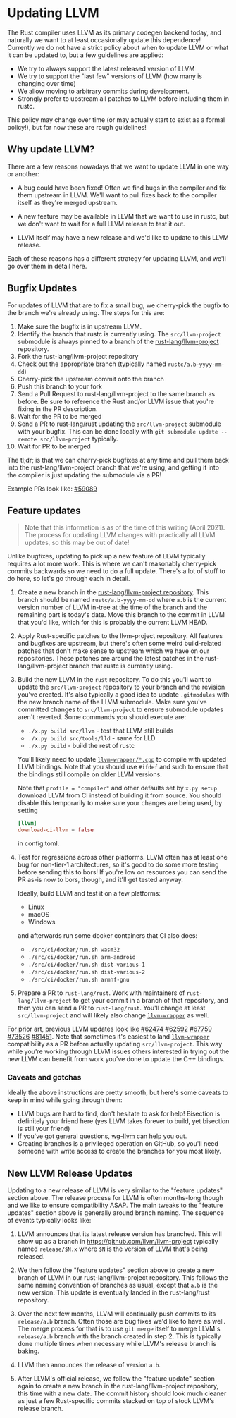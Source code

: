 # Updating LLVM

<!-- toc -->

The Rust compiler uses LLVM as its primary codegen backend today, and naturally
we want to at least occasionally update this dependency! Currently we do not
have a strict policy about when to update LLVM or what it can be updated to, but
a few guidelines are applied:

* We try to always support the latest released version of LLVM
* We try to support the "last few" versions of LLVM (how many is changing over
  time)
* We allow moving to arbitrary commits during development.
* Strongly prefer to upstream all patches to LLVM before including them in
  rustc.

This policy may change over time (or may actually start to exist as a formal
policy!), but for now these are rough guidelines!

## Why update LLVM?

There are a few reasons nowadays that we want to update LLVM in one way or
another:

* A bug could have been fixed! Often we find bugs in the compiler and fix
  them upstream in LLVM. We'll want to pull fixes back to the compiler itself as
  they're merged upstream.

* A new feature may be available in LLVM that we want to use in rustc,
  but we don't want to wait for a full LLVM release to test it out.

* LLVM itself may have a new release and we'd like to update to this LLVM
  release.

Each of these reasons has a different strategy for updating LLVM, and we'll go
over them in detail here.

## Bugfix Updates

For updates of LLVM that are to fix a small bug, we cherry-pick the bugfix to
the branch we're already using. The steps for this are:

1. Make sure the bugfix is in upstream LLVM.
2. Identify the branch that rustc is currently using. The `src/llvm-project`
   submodule is always pinned to a branch of the
   [rust-lang/llvm-project](https://github.com/rust-lang/llvm-project) repository.
3. Fork the rust-lang/llvm-project repository
4. Check out the appropriate branch (typically named `rustc/a.b-yyyy-mm-dd`)
5. Cherry-pick the upstream commit onto the branch
6. Push this branch to your fork
7. Send a Pull Request to rust-lang/llvm-project to the same branch as before.
   Be sure to reference the Rust and/or LLVM issue that you're fixing in the PR
   description.
8. Wait for the PR to be merged
9. Send a PR to rust-lang/rust updating the `src/llvm-project` submodule with
   your bugfix. This can be done locally with `git submodule update --remote
   src/llvm-project` typically.
10. Wait for PR to be merged

The tl;dr; is that we can cherry-pick bugfixes at any time and pull them back
into the rust-lang/llvm-project branch that we're using, and getting it into the
compiler is just updating the submodule via a PR!

Example PRs look like:
[#59089](https://github.com/rust-lang/rust/pull/59089)

## Feature updates

> Note that this information is as of the time of this writing <!-- date:
2021-04 --> (April 2021). The process for updating LLVM changes with
practically all LLVM updates, so this may be out of date!

Unlike bugfixes, updating to pick up a new feature of LLVM typically requires a
lot more work. This is where we can't reasonably cherry-pick commits backwards
so we need to do a full update. There's a lot of stuff to do here, so let's go
through each in detail.

1. Create a new branch in the [rust-lang/llvm-project repository]. This branch
   should be named `rustc/a.b-yyyy-mm-dd` where `a.b` is the current version
   number of LLVM in-tree at the time of the branch and the remaining part is
   today's date. Move this branch to the commit in LLVM that you'd like, which
   for this is probably the current LLVM HEAD.

2. Apply Rust-specific patches to the llvm-project repository. All features and
   bugfixes are upstream, but there's often some weird build-related patches
   that don't make sense to upstream which we have on our repositories. These
   patches are around the latest patches in the rust-lang/llvm-project branch
   that rustc is currently using.

3. Build the new LLVM in the `rust` repository. To do this you'll want to update
   the `src/llvm-project` repository to your branch and the revision you've
   created. It's also typically a good idea to update `.gitmodules` with the new
   branch name of the LLVM submodule. Make sure you've committed changes to
   `src/llvm-project` to ensure submodule updates aren't reverted. Some commands
   you should execute are:

   * `./x.py build src/llvm` - test that LLVM still builds
   * `./x.py build src/tools/lld` - same for LLD
   * `./x.py build` - build the rest of rustc

   You'll likely need to update [`llvm-wrapper/*.cpp`][`llvm-wrapper`] to compile
   with updated LLVM bindings. Note that you should use `#ifdef` and such to ensure
   that the bindings still compile on older LLVM versions.

   Note that `profile = "compiler"` and other defaults set by `x.py setup`
   download LLVM from CI instead of building it from source. You should
   disable this temporarily to make sure your changes are being used, by setting
   ```toml
   [llvm]
   download-ci-llvm = false
   ```
   in config.toml.

4. Test for regressions across other platforms. LLVM often has at least one bug
   for non-tier-1 architectures, so it's good to do some more testing before
   sending this to bors! If you're low on resources you can send the PR as-is
   now to bors, though, and it'll get tested anyway.

   Ideally, build LLVM and test it on a few platforms:

   * Linux
   * macOS
   * Windows

   and afterwards run some docker containers that CI also does:

   * `./src/ci/docker/run.sh wasm32`
   * `./src/ci/docker/run.sh arm-android`
   * `./src/ci/docker/run.sh dist-various-1`
   * `./src/ci/docker/run.sh dist-various-2`
   * `./src/ci/docker/run.sh armhf-gnu`

5. Prepare a PR to `rust-lang/rust`. Work with maintainers of
   `rust-lang/llvm-project` to get your commit in a branch of that repository,
   and then you can send a PR to `rust-lang/rust`. You'll change at least
   `src/llvm-project` and will likely also change [`llvm-wrapper`] as well.

For prior art, previous LLVM updates look like
[#62474](https://github.com/rust-lang/rust/pull/62474)
[#62592](https://github.com/rust-lang/rust/pull/62592)
[#67759](https://github.com/rust-lang/rust/pull/67759)
[#73526](https://github.com/rust-lang/rust/pull/73526)
[#81451](https://github.com/rust-lang/rust/pull/81451). Note that sometimes it's
easiest to land [`llvm-wrapper`] compatibility as a PR before actually updating
`src/llvm-project`. This way while you're working through LLVM issues others
interested in trying out the new LLVM can benefit from work you've done to
update the C++ bindings.

[rust-lang/llvm-project repository]: https://github.com/rust-lang/llvm-project
[`llvm-wrapper`]: https://github.com/rust-lang/rust/tree/master/compiler/rustc_llvm/llvm-wrapper

### Caveats and gotchas

Ideally the above instructions are pretty smooth, but here's some caveats to
keep in mind while going through them:

* LLVM bugs are hard to find, don't hesitate to ask for help! Bisection is
  definitely your friend here (yes LLVM takes forever to build, yet bisection is
  still your friend)
* If you've got general questions, [wg-llvm] can help you out.
* Creating branches is a privileged operation on GitHub, so you'll need someone
  with write access to create the branches for you most likely.

[wg-llvm]: https://rust-lang.zulipchat.com/#narrow/stream/187780-t-compiler.2Fwg-llvm

## New LLVM Release Updates

Updating to a new release of LLVM is very similar to the "feature updates"
section above. The release process for LLVM is often months-long though and we
like to ensure compatibility ASAP. The main tweaks to the "feature updates"
section above is generally around branch naming. The sequence of events
typically looks like:

1. LLVM announces that its latest release version has branched. This will show
   up as a branch in https://github.com/llvm/llvm-project typically named
   `release/$N.x` where `$N` is the version of LLVM that's being released.

2. We then follow the "feature updates" section above to create a new branch of
   LLVM in our rust-lang/llvm-project repository. This follows the same naming
   convention of branches as usual, except that `a.b` is the new version. This
   update is eventually landed in the rust-lang/rust repository.

3. Over the next few months, LLVM will continually push commits to its
   `release/a.b` branch. Often those are bug fixes we'd like to have as well.
   The merge process for that is to use `git merge` itself to merge LLVM's
   `release/a.b` branch with the branch created in step 2. This is typically
   done multiple times when necessary while LLVM's release branch is baking.

4. LLVM then announces the release of version `a.b`.

5. After LLVM's official release, we follow the "feature update" section again
   to create a new branch in the rust-lang/llvm-project repository, this time
   with a new date. The commit history should look much cleaner as just a few
   Rust-specific commits stacked on top of stock LLVM's release branch.
